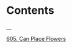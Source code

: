 # Contents
__

[605. Can Place Flowers](https://github.com/NTHB/practice-leetcode/blob/master/Problems/605_Can%20Place%20Flowers.md)
